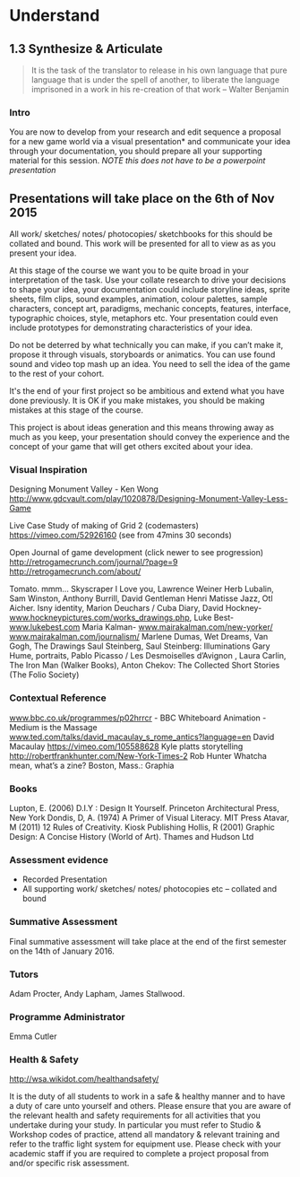 # Understand 
## 1.3 Synthesize & Articulate 

> It is the task of the translator to release in his own language that pure language that is under the spell of another, to liberate the language imprisoned in a work in his re-creation of that work – Walter Benjamin

### Intro
You are now to develop from your research and edit sequence a proposal for a new game world via a visual presentation* and communicate your idea through your documentation, you should prepare all your supporting material for this session. 
_*NOTE this does not have to be a powerpoint presentation*_

## Presentations will take place on the 6th of Nov 2015

All work/ sketches/ notes/ photocopies/ sketchbooks for this should be collated and bound. This work will be presented for all to view as as you present your idea.

At this stage of the course we want you to be quite broad in your interpretation of the task. Use your collate research to drive your decisions to shape your idea, your documentation could include storyline ideas, sprite sheets, film clips, sound examples, animation, colour palettes, sample characters, concept art,  paradigms, mechanic concepts, features, interface, typographic choices, style, metaphors etc. Your presentation could even include prototypes for demonstrating characteristics of your idea.

Do not be deterred by what technically you can make, if you can’t make it, propose it through visuals, storyboards or animatics. You can use found sound and video top mash up an idea. You need to sell the idea of the game to the rest of your cohort. 

It's the end of your first project so be ambitious and extend what you have done previously. It is OK if you make mistakes, you should be making mistakes at this stage of the course.

This project is about ideas generation and this means throwing away as much as you keep, your presentation should convey the experience and the concept of your game that will get others excited about your idea.

### Visual Inspiration

Designing Monument Valley - Ken Wong
http://www.gdcvault.com/play/1020878/Designing-Monument-Valley-Less-Game

Live Case Study of making of Grid 2 (codemasters)
https://vimeo.com/52926160  (see from 47mins 30 seconds)

Open Journal of game development (click newer to see progression)
http://retrogamecrunch.com/journal/?page=9
http://retrogamecrunch.com/about/

Tomato. mmm… Skyscraper I Love you, Lawrence Weiner
Herb Lubalin, Sam Winston, Anthony Burrill, David Gentleman
Henri Matisse Jazz, Otl Aicher. Isny identity, Marion  Deuchars / Cuba Diary, David Hockney- www.hockneypictures.com/works_drawings.php, Luke Best- www.lukebest.com
Maria Kalman- www.mairakalman.com/new-yorker/ 
www.mairakalman.com/journalism/
Marlene Dumas, Wet Dreams, Van Gogh, The Drawings
Saul Steinberg, Saul Steinberg: Illuminations
Gary Hume, portraits, Pablo Picasso / Les Desmoiselles d’Avignon , Laura Carlin, The Iron Man (Walker Books), Anton Chekov: The Collected Short Stories (The Folio Society)

### Contextual Reference
www.bbc.co.uk/programmes/p02hrrcr - BBC Whiteboard Animation - Medium is the Massage
www.ted.com/talks/david_macaulay_s_rome_antics?language=en David Macaulay 
https://vimeo.com/105588628 Kyle platts storytelling
http://robertfrankhunter.com/New-York-Times-2 Rob Hunter
Whatcha mean, what’s a zine? Boston, Mass.: Graphia               

### Books
Lupton, E. (2006) D.I.Y : Design It Yourself. Princeton Architectural Press, New York
Dondis, D, A. (1974) A Primer of Visual Literacy. MIT Press
Atavar, M (2011) 12 Rules of Creativity. Kiosk Publishing
Hollis, R (2001) Graphic Design: A Concise History (World of Art). Thames and Hudson Ltd

### Assessment evidence
-  Recorded Presentation
-  All supporting work/ sketches/ notes/ photocopies etc – collated and bound

### Summative Assessment 
Final summative assessment will take place at the end of the first semester on the 14th of January 2016.

### Tutors
Adam Procter, Andy Lapham, James Stallwood.

### Programme Administrator 
Emma Cutler 

### Health & Safety
http://wsa.wikidot.com/healthandsafety/

It is the duty of all students to work in a safe & healthy manner and to have a duty of care unto yourself and others. Please ensure that you are aware of the relevant health and safety requirements for all activities that you undertake during your study. In particular you must refer to Studio & Workshop codes of practice, attend all mandatory & relevant training and refer to the traffic light system for equipment use. Please check with your academic staff if you are required to complete a project proposal from and/or specific risk assessment.
